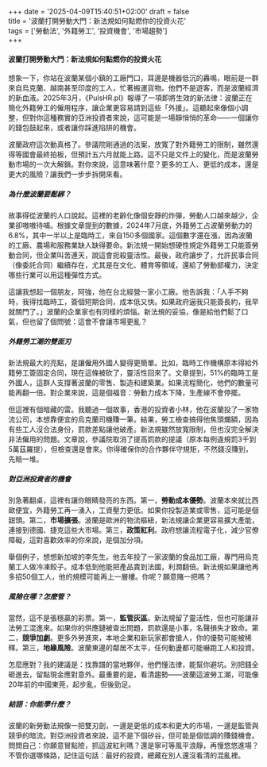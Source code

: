 +++
date = '2025-04-09T15:40:51+02:00'
draft = false  
title = '波蘭打開勞動大門：新法規如何點燃你的投資火花'  
tags = ['勞動法', '外籍勞工', '投資機會', '市場趨勢']  
+++



#### 波蘭打開勞動大門：新法規如何點燃你的投資火花

想象一下，你站在波蘭某個小鎮的工廠門口，耳邊是機器低沉的轟鳴，眼前是一群來自烏克蘭、越南甚至印度的工人，忙著搬運貨物。他們不是遊客，而是波蘭經濟的新血液。2025年3月，《PulsHR.pl》報導了一項即將生效的新法律：波蘭正在簡化外籍勞工的僱用程序，讓企業更容易請到這些「外援」。這聽起來像個小調整，但對你這種務實的亞洲投資者來說，這可能是一場靜悄悄的革命——一個讓你的錢包鼓起來，或者讓你踩進陷阱的機會。

波蘭政府這次動真格了。參議院剛通過的法案，放寬了對外籍勞工的限制，雖然還得等國會最終拍板，但預計五六月就能上路。這不只是文件上的變化，而是波蘭勞動市場的一次大解鎖。對你來說，這意味著什麼？更多的工人、更低的成本，還是更大的風險？讓我們一步步拆開來看。

##### 為什麼波蘭要鬆綁？

故事得從波蘭的人口說起。這裡的老齡化像個安靜的炸彈，勞動人口越來越少，企業卻嗷嗷待哺。根據文章提到的數據，2024年7月底，外籍勞工占波蘭勞動力的6.8%，其中一半以上是臨時工，來自150多個國家。這個數字還在漲，因為波蘭的工廠、農場和服務業缺人缺得要命。新法規一開始想硬性規定外籍勞工只能簽勞動合同，但企業叫苦連天，說這會扼殺靈活性。最後，政府讓步了，允許民事合同（像委託合同）繼續存在，尤其是在文化、體育等領域，還給了勞動部權力，決定哪些行業可以用這種彈性方式。

這讓我想起一個朋友，阿強，他在台北經營一家小工廠。他告訴我：「人手不夠時，我得找臨時工，簽個短期合同，成本低又快。如果政府逼我只能簽長約，我早就關門了。」波蘭的企業家也有同樣的煩惱。新法規的妥協，像是給他們鬆了口氣，但也留了個問號：這會不會讓市場更亂？

##### 外籍勞工潮的雙面刃

新法規最大的亮點，是讓僱用外國人變得更簡單。比如，臨時工作機構原本得給外籍勞工簽固定合同，現在這條被砍了，靈活性回來了。文章提到，51%的臨時工是外國人，這群人支撐著波蘭的零售、製造和建築業。如果流程簡化，他們的數量可能再翻一倍。對企業來說，這是個福音：勞動力成本下降，生產線不會停擺。

但這裡有個暗藏的雷。我聽過一個故事，香港的投資者小林，他在波蘭投了一家物流公司，本想靠便宜的烏克蘭司機賺一筆。結果，勞工檢查搞得他焦頭爛額，因為有些工人沒合法身份，罰款差點讓他破產。新法規雖然放寬限制，但也沒完全解決非法僱用的問題。文章說，參議院取消了提高罰款的提議（原本每例違規罰3千到5萬茲羅提），但檢查還是會來。你得確保你的合作夥伴守規矩，不然錢沒賺到，先賠一堆。

##### 對亞洲投資者的機會

別急著翻桌，這裡有讓你眼睛發亮的东西。第一，**勞動成本優勢**。波蘭本來就比西歐便宜，外籍勞工再一湧入，工資壓力更低。如果你投製造業或零售，這可能是個甜頭。第二，**市場擴張**。波蘭是歐洲的物流樞紐，新法規讓企業更容易擴大產能，連接到德國、捷克這些大市場。第三，**政策紅利**。政府想讓流程電子化，減少官僚障礙，這對喜歡效率的你來說，是個加分項。

舉個例子，想想新加坡的李先生。他去年投了一家波蘭的食品加工廠，專門用烏克蘭工人做冷凍餃子。成本低到他能把產品賣到法國，利潤翻倍。新法規如果讓他再多招50個工人，他的規模可能再上一層樓。你呢？願意賭一把嗎？

##### 風險在哪？怎麼管？

當然，這不是張穩贏的彩票。第一，**監管灰區**。新法規留了靈活性，但也可能讓非法勞工混進來。如果你的供應鏈被查出問題，罰款還是小事，名聲損失才致命。第二，**競爭加劇**。更多外勞進來，本地企業和新玩家都會搶人，你的優勢可能被稀釋。第三，**地緣風險**。波蘭東邊的鄰居不太平，任何動盪都可能嚇跑工人和投資。

怎麼應對？我的建議是：找靠譜的當地夥伴，他們懂法律，能幫你避坑。別把錢全砸進去，留點現金應對意外。最重要的是，看清趨勢——波蘭這波勞工潮，可能像20年前的中國東莞，起步亂，但後勁足。

##### 結語：你能學什麼？

波蘭的新勞動法規像一把雙刃劍，一邊是更低的成本和更大的市場，一邊是監管與競爭的暗流。對亞洲投資者來說，這不是下個矽谷，但可能是個低調的賺錢機會。問問自己：你願意冒點險，抓這波紅利嗎？還是寧可等風平浪靜，再慢悠悠進場？不管你選哪條路，記住這句話：最好的投資，總藏在別人還沒看清的混亂裡。
